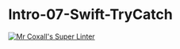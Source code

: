 # Intro-07-Swift-TryCatch
[![Mr Coxall's Super Linter](https://github.com/ICS4U-Programming-Zak-G/Intro-07-Swift-TryCatch/workflows/Mr%20Coxall's%20Super%20Linter/badge.svg)](https://github.com/ICS4U-Programming-Zak-G/Intro-07-Swift-TryCatch/actions/)
